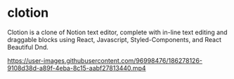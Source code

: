 # clotion

Clotion is a clone of Notion text editor, complete with in-line text editing and draggable blocks using React, Javascript, Styled-Components, and React Beautiful Dnd. 

https://user-images.githubusercontent.com/96998476/186278126-9108d38d-a89f-4eba-8c15-aabf27813440.mp4


